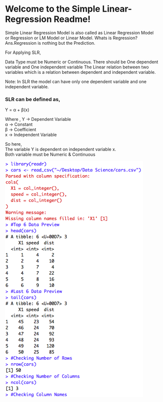 # Welcome to the Simple Linear-Regression Readme!

Simple Linear Regression Model is also called as Linear Regression Model or Regression or LM Model or Linear Model. Whats is Regression? Ans.Regression is nothing but the Prediction.

For Applying SLR,

Data Type must be Numeric or Continuous.
There should be One dependent variable and One independent variable
The Linear relation between two variables which is a relation between dependent and independent variable.

Note: In SLR the model can have only one dependent variable and one independent variable.

### SLR can be defined as,

Y = α + β(x)


Where ,
Y -> Dependent Variable  
α -> Constant  
β -> Coefficient  
x -> Independent Variable  

So here,  
The variable Y is dependent on independent variable x.  
Both variable must be Numeric & Continuous  
 
![Simple Linear Regression preview1](https://github.com/soumyasethy/Linear-Regression/blob/Implementation-Screenshots/preview1.png) 


